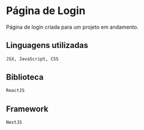 # Página de Login

Página de login criada para um projeto em andamento.

## Linguagens utilizadas

```bash
JSX, JavaScript, CSS  

```

## Biblioteca

```python
ReactJS
```

## Framework

```python
NextJS
```

